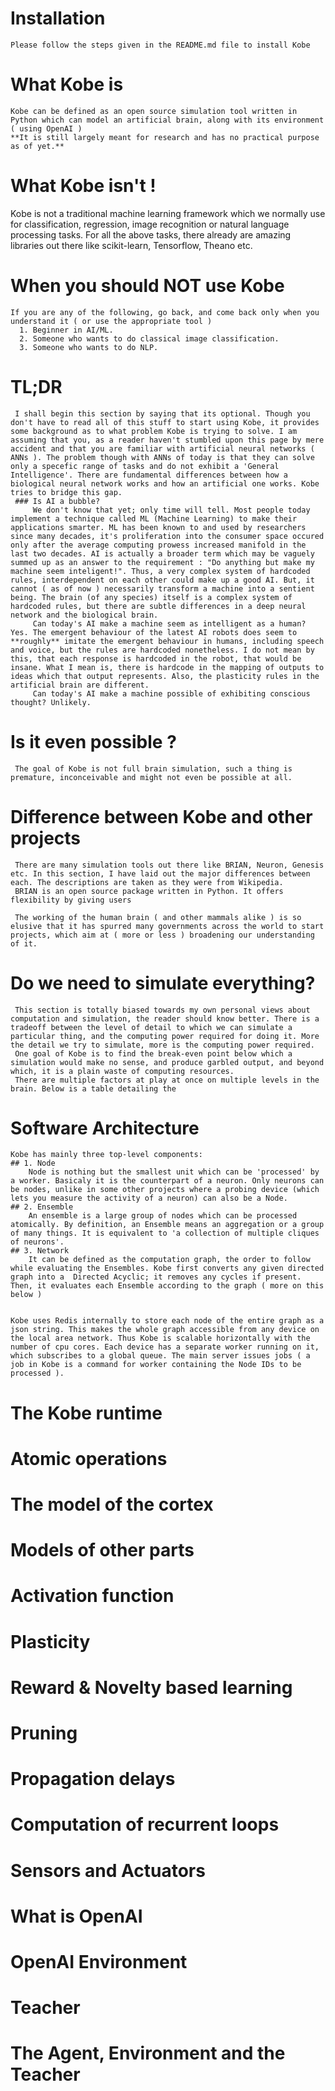 # Installation

    Please follow the steps given in the README.md file to install Kobe

# What Kobe is
    Kobe can be defined as an open source simulation tool written in Python which can model an artificial brain, along with its environment ( using OpenAI )
    **It is still largely meant for research and has no practical purpose as of yet.**

# What Kobe isn't !
   Kobe is not a traditional machine learning framework which we normally use for classification, regression, image recognition or natural language processing tasks. For all the above tasks, there already are amazing libraries out there like scikit-learn, Tensorflow, Theano etc.
    
# When you should NOT use Kobe
    If you are any of the following, go back, and come back only when you understand it ( or use the appropriate tool )
      1. Beginner in AI/ML.
      2. Someone who wants to do classical image classification.
      3. Someone who wants to do NLP.
    
# TL;DR 
     I shall begin this section by saying that its optional. Though you don't have to read all of this stuff to start using Kobe, it provides some background as to what problem Kobe is trying to solve. I am assuming that you, as a reader haven't stumbled upon this page by mere accident and that you are familiar with artificial neural networks ( ANNs ). The problem though with ANNs of today is that they can solve only a specefic range of tasks and do not exhibit a 'General Intelligence'. There are fundamental differences between how a biological neural network works and how an artificial one works. Kobe tries to bridge this gap.  
     ### Is AI a bubble?
         We don't know that yet; only time will tell. Most people today implement a technique called ML (Machine Learning) to make their applications smarter. ML has been known to and used by researchers since many decades, it's proliferation into the consumer space occured only after the average computing prowess increased manifold in the last two decades. AI is actually a broader term which may be vaguely summed up as an answer to the requirement : "Do anything but make my machine seem inteligent!". Thus, a very complex system of hardcoded rules, interdependent on each other could make up a good AI. But, it cannot ( as of now ) necessarily transform a machine into a sentient being. The brain (of any species) itself is a complex system of hardcoded rules, but there are subtle differences in a deep neural network and the biological brain. 
         Can today's AI make a machine seem as intelligent as a human? Yes. The emergent behaviour of the latest AI robots does seem to **roughly** imitate the emergent behaviour in humans, including speech and voice, but the rules are hardcoded nonetheless. I do not mean by this, that each response is hardcoded in the robot, that would be insane. What I mean is, there is hardcode in the mapping of outputs to ideas which that output represents. Also, the plasticity rules in the artificial brain are different.
         Can today's AI make a machine possible of exhibiting conscious thought? Unlikely. 
         
 # Is it even possible ?
     The goal of Kobe is not full brain simulation, such a thing is premature, inconceivable and might not even be possible at all.
 
 # Difference between Kobe and other projects 
     There are many simulation tools out there like BRIAN, Neuron, Genesis etc. In this section, I have laid out the major differences between each. The descriptions are taken as they were from Wikipedia.
     BRIAN is an open source package written in Python. It offers flexibility by giving users 
     
     The working of the human brain ( and other mammals alike ) is so elusive that it has spurred many governments across the world to start projects, which aim at ( more or less ) broadening our understanding of it.
     
 # Do we need to simulate everything?
     This section is totally biased towards my own personal views about computation and simulation, the reader should know better. There is a tradeoff between the level of detail to which we can simulate a particular thing, and the computing power required for doing it. More the detail we try to simulate, more is the computing power required.  
     One goal of Kobe is to find the break-even point below which a simulation would make no sense, and produce garbled output, and beyond which, it is a plain waste of computing resources. 
     There are multiple factors at play at once on multiple levels in the brain. Below is a table detailing the 
     
     
# Software Architecture
    Kobe has mainly three top-level components:
    ## 1. Node
        Node is nothing but the smallest unit which can be 'processed' by a worker. Basicaly it is the counterpart of a neuron. Only neurons can be nodes, unlike in some other projects where a probing device (which lets you measure the activity of a neuron) can also be a Node. 
    ## 2. Ensemble
        An ensemble is a large group of nodes which can be processed atomically. By definition, an Ensemble means an aggregation or a group of many things. It is equivalent to 'a collection of multiple cliques of neurons'. 
    ## 3. Network
        It can be defined as the computation graph, the order to follow while evaluating the Ensembles. Kobe first converts any given directed graph into a  Directed Acyclic; it removes any cycles if present. Then, it evaluates each Ensemble according to the graph ( more on this below ) 
    
    
    Kobe uses Redis internally to store each node of the entire graph as a json string. This makes the whole graph accessible from any device on the local area network. Thus Kobe is scalable horizontally with the number of cpu cores. Each device has a separate worker running on it, which subscribes to a global queue. The main server issues jobs ( a job in Kobe is a command for worker containing the Node IDs to be processed ). 

# The Kobe runtime

# Atomic operations

# The model of the cortex

# Models of other parts

# Activation function

# Plasticity 

# Reward & Novelty based learning

# Pruning 

# Propagation delays



# Computation of recurrent loops

# Sensors and Actuators

# What is OpenAI

# OpenAI Environment

# Teacher 

# The Agent, Environment and the Teacher


